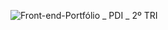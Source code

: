 ![Front-end-Portfólio _ PDI _ 2º TRI](https://github.com/juliarcha/portfolio/assets/115160994/53511aa1-c835-4bad-b5eb-4ccd79dbed51)
